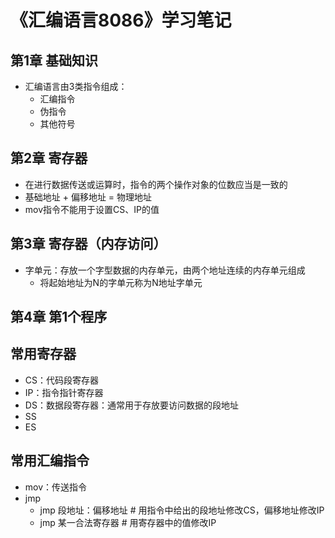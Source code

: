 # 《汇编语言8086》学习笔记
## 第1章 基础知识
- 汇编语言由3类指令组成：
	- 汇编指令
	- 伪指令
	- 其他符号

## 第2章 寄存器
- 在进行数据传送或运算时，指令的两个操作对象的位数应当是一致的
- 基础地址 + 偏移地址 =  物理地址
- mov指令不能用于设置CS、IP的值

## 第3章 寄存器（内存访问）
- 字单元：存放一个字型数据的内存单元，由两个地址连续的内存单元组成
	- 将起始地址为N的字单元称为N地址字单元

## 第4章 第1个程序



## 常用寄存器
- CS：代码段寄存器
- IP：指令指针寄存器
- DS：数据段寄存器：通常用于存放要访问数据的段地址
- SS
- ES

## 常用汇编指令
- mov：传送指令
- jmp
	- jmp 段地址：偏移地址	# 用指令中给出的段地址修改CS，偏移地址修改IP
	- jmp 某一合法寄存器 		# 用寄存器中的值修改IP